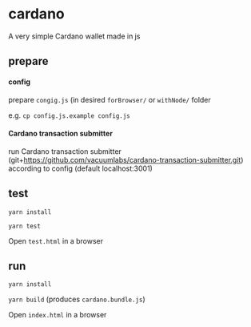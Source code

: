 # cardano

A very simple Cardano wallet made in js

## prepare
#### config
prepare `congig.js` (in desired `forBrowser/` or `withNode/` folder

e.g. `cp config.js.example config.js`

#### Cardano transaction submitter
run Cardano transaction submitter (git+https://github.com/vacuumlabs/cardano-transaction-submitter.git) according to config (default localhost:3001)

## test
`yarn install`

`yarn test`

Open `test.html` in a browser


## run
`yarn install`

`yarn build` (produces `cardano.bundle.js`)

Open `index.html` in a browser
